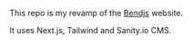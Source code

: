 This repo is my revamp of the [Bendjs](bendjs.com) website. 

It uses Next.js, Tailwind and Sanity.io CMS.
